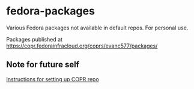 # fedora-packages
Various Fedora packages not available in default repos. For personal use.

Packages published at https://copr.fedorainfracloud.org/coprs/evanc577/packages/

## Note for future self
[Instructions for setting up COPR repo](https://reddit.com/r/Fedora/comments/l5bzy0/need_help_creating_a_package_in_copr/gktslik/)
